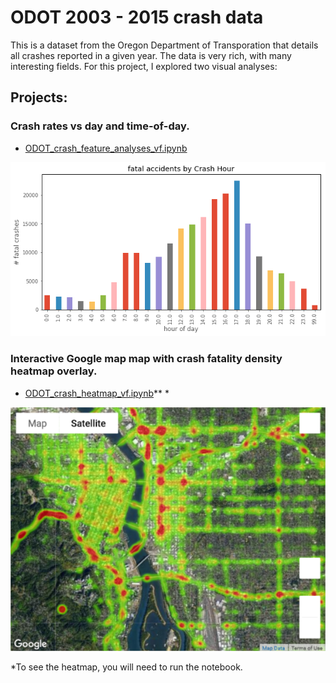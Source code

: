 # ODOT 2003 - 2015 crash data

This is a dataset from the Oregon Department of Transporation that details all crashes reported in a given year. The data is very rich, with many interesting fields. For this project, I explored two visual analyses: 

## Projects:

### Crash rates vs day and time-of-day.
- [ODOT_crash_feature_analyses_vf.ipynb](http://nbviewer.jupyter.org/github/johnmburt/projects/blob/master/ODOT_crash_map/ODOT_crash_feature_analyses_vf.ipynb)


![fatalities by hour](./fatalities_by_hour.png)

### Interactive Google map map with crash fatality density heatmap overlay.
- [ODOT_crash_heatmap_vf.ipynb](http://nbviewer.jupyter.org/github/johnmburt/projects/blob/master/ODOT_crash_heatmap_vf.ipynb)** * 


![crash map](./crash_map.png)


*To see the heatmap, you will need to run the notebook.
